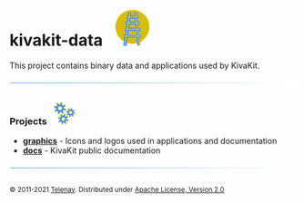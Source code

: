 # kivakit-data &nbsp; ![](graphics/logos/kivakit/kivakit-64.png)

This project contains binary data and applications used by KivaKit.

![](graphics/icons/horizontal-line/horizontal-line.png)

### Projects &nbsp; ![](graphics/icons/gears/gears-40.png)

- [**graphics**](graphics) - Icons and logos used in applications and documentation
- [**docs**](docs/index.md) - KivaKit public documentation

![](graphics/icons/horizontal-line/horizontal-line.png)

<sub>© 2011-2021 [Telenav](http://telenav.com). Distributed under [Apache License, Version 2.0](LICENSE)</sub>  
